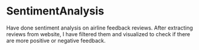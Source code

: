 # SentimentAnalysis
Have done sentiment analysis on airline feedback reviews.
After extracting reviews from website, I have filtered them and visualized to check if there are more positive or negative feedback.
